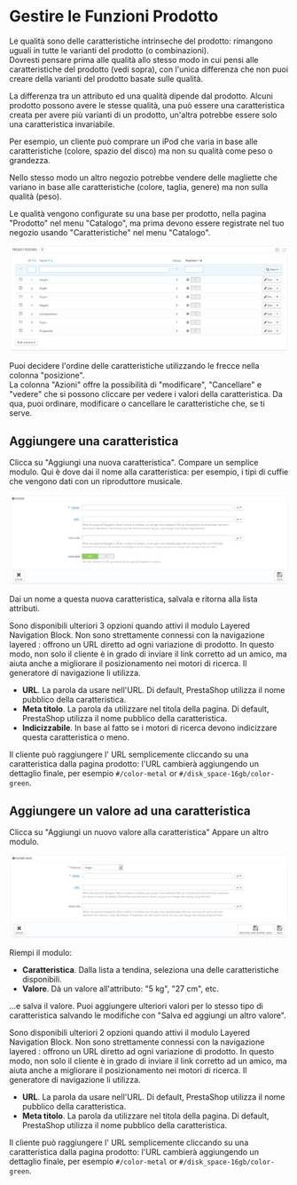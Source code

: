 # Gestire le Funzioni Prodotto

Le qualità sono delle caratteristiche intrinseche del prodotto: rimangono uguali in tutte le varianti del prodotto (o combinazioni).\
Dovresti pensare prima alle qualità allo stesso modo in cui pensi alle caratteristiche del prodotto (vedi sopra), con l'unica differenza che non puoi creare della varianti del prodotto basate sulle qualità.

La differenza tra un attributo ed una qualità dipende dal prodotto. Alcuni prodotto possono avere le stesse qualità, una può essere una caratteristica creata per avere più varianti di un prodotto, un'altra potrebbe essere solo una caratteristica invariabile.

Per esempio, un cliente può comprare un iPod che varia in base alle caratteristiche (colore, spazio del disco) ma non su qualità come peso o grandezza.

Nello stesso modo un altro negozio potrebbe vendere delle magliette che variano in base alle caratteristiche (colore, taglia, genere) ma non sulla qualità (peso).

Le qualità vengono configurate su una base per prodotto, nella pagina "Prodotto" nel menu "Catalogo", ma prima devono essere registrate nel tuo negozio usando "Caratteristiche" nel menu  "Catalogo".

![](../../../.gitbook/assets/50397222.png)

Puoi decidere l'ordine delle caratteristiche utilizzando le frecce nella colonna "posizione".\
La colonna "Azioni" offre la possibilità di "modificare", "Cancellare" e "vedere" che si possono cliccare per vedere i valori della caratteristica. Da qua, puoi ordinare, modificare o cancellare le caratteristiche che, se ti serve.

## Aggiungere una caratteristica <a href="#gestirelequalitadelprodotto-aggiungereunacaratteristica" id="gestirelequalitadelprodotto-aggiungereunacaratteristica"></a>

Clicca su "Aggiungi una nuova caratteristica". Compare un semplice modulo. Qui è dove dai il nome alla caratteristica: per esempio, i tipi di cuffie che vengono dati con un riproduttore musicale.&#x20;

![](../../../.gitbook/assets/50397219.png)

Dai un nome a questa nuova caratteristica, salvala e ritorna alla lista attributi.

Sono disponibili ulteriori 3 opzioni quando attivi il modulo Layered Navigation Block. Non sono strettamente connessi con la navigazione layered : offrono un URL diretto ad ogni variazione di prodotto. In questo modo, non solo il cliente è in grado di inviare il link corretto ad un amico, ma aiuta anche a migliorare il posizionamento nei motori di ricerca. Il generatore di navigazione li utilizza.

* **URL**. La parola da usare nell'URL. Di default, PrestaShop utilizza il nome pubblico della caratteristica.
* **Meta titolo**. La parola da utilizzare nel titola della pagina. Di default, PrestaShop utilizza il nome pubblico della caratteristica.
* **Indicizzabile**. In base al fatto se i motori di ricerca devono indicizzare questa caratteristica o meno.

Il cliente può raggiungere l' URL semplicemente cliccando su una caratteristica dalla pagina prodotto: l'URL cambierà aggiungendo un dettaglio finale, per esempio `#/color-metal` or `#/disk_space-16gb/color-green`.

## Aggiungere un valore ad una caratteristica <a href="#gestirelequalitadelprodotto-aggiungereunvaloreadunacaratteristica" id="gestirelequalitadelprodotto-aggiungereunvaloreadunacaratteristica"></a>

Clicca su "Aggiungi un nuovo valore alla caratteristica" Appare un altro modulo.

![](../../../.gitbook/assets/50397218.png)

Riempi il modulo:

* **Caratteristica**. Dalla lista a tendina, seleziona una delle caratteristiche disponibili.
* **Valore**. Dà un valore all'attributo: "5 kg", "27 cm", etc.

...e salva il valore. Puoi aggiungere ulteriori valori per lo stesso tipo di caratteristica salvando le modifiche con "Salva ed aggiungi un altro valore".

Sono disponibili ulteriori 2 opzioni quando attivi il modulo Layered Navigation Block. Non sono strettamente connessi con la navigazione layered : offrono un URL diretto ad ogni variazione di prodotto. In questo modo, non solo il cliente è in grado di inviare il link corretto ad un amico, ma aiuta anche a migliorare il posizionamento nei motori di ricerca. Il generatore di navigazione li utilizza.

* **URL**. La parola da usare nell'URL. Di default, PrestaShop utilizza il nome pubblico della caratteristica.
* **Meta titolo**. La parola da utilizzare nel titola della pagina. Di default, PrestaShop utilizza il nome pubblico della caratteristica.

Il cliente può raggiungere l' URL semplicemente cliccando su una caratteristica dalla pagina prodotto: l'URL cambierà aggiungendo un dettaglio finale, per esempio `#/color-metal` or `#/disk_space-16gb/color-green`.
